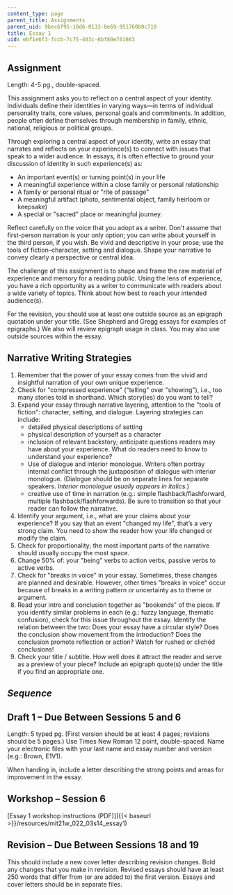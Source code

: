 ```yaml
---
content_type: page
parent_title: Assignments
parent_uid: 9bec6f95-18d6-0133-8e69-951760b0c710
title: Essay 1
uid: ebf1e6f3-fccb-7c75-403c-6bf80e761663
---
```


Assignment
----------

Length: 4-5 pg., double-spaced.

This assignment asks you to reflect on a central aspect of your identity. Individuals define their identities in varying ways—in terms of individual personality traits, core values, personal goals and commitments. In addition, people often define themselves through membership in family, ethnic, national, religious or political groups.

Through exploring a central aspect of your identity, write an essay that narrates and reflects on your experience(s) to connect with issues that speak to a wider audience. In essays, it is often effective to ground your discussion of identity in such experience(s) as:

*   An important event(s) or turning point(s) in your life
*   A meaningful experience within a close family or personal relationship
*   A family or personal ritual or "rite of passage"
*   A meaningful artifact (photo, sentimental object, family heirloom or keepsake)
*   A special or "sacred" place or meaningful journey.

Reflect carefully on the voice that you adopt as a writer. Don't assume that first-person narration is your only option; you can write about yourself in the third person, if you wish. Be vivid and descriptive in your prose; use the tools of fiction–character, setting and dialogue. Shape your narrative to convey clearly a perspective or central idea.

The challenge of this assignment is to shape and frame the raw material of experience and memory for a reading public. Using the lens of experience, you have a rich opportunity as a writer to communicate with readers about a wide variety of topics. Think about how best to reach your intended audience(s).

For the revision, you should use at least one outside source as an epigraph quotation under your title. (See Shepherd and Gregg essays for examples of epigraphs.) We also will review epigraph usage in class. You may also use outside sources within the essay.

Narrative Writing Strategies
----------------------------

1.  Remember that the power of your essay comes from the vivid and insightful narration of your own unique experience.
2.  Check for "compressed experience" ("telling" over "showing"), i.e., too many stories told in shorthand. Which story(ies) do you want to tell?
3.  Expand your essay through narrative layering, attention to the "tools of fiction": character, setting, and dialogue. Layering strategies can include:
    *   detailed physical descriptions of setting
    *   physical description of yourself as a character
    *   inclusion of relevant backstory; anticipate questions readers may have about your experience. What do readers need to know to understand your experience?
    *   Use of dialogue and interior monologue. Writers often portray internal conflict through the juxtaposition of dialogue with interior monologue. (Dialogue should be on separate lines for separate speakers. _Interior monologue usually appears in italics._)
    *   creative use of time in narration (e.g.: simple flashback/flashforward, multiple flashback/flashforwards). Be sure to transition so that your reader can follow the narrative.
4.  Identify your argument, i.e., what are your claims about your experience? If you say that an event "changed my life", that’s a very strong claim. You need to show the reader how your life changed or modify the claim.
5.  Check for proportionality; the most important parts of the narrative should usually occupy the most space.
6.  Change 50% of: your "being" verbs to action verbs, passive verbs to active verbs.
7.  Check for "breaks in voice" in your essay. Sometimes, these changes are planned and desirable. However, other times "breaks in voice" occur because of breaks in a writing pattern or uncertainty as to theme or argument.
8.  Read your intro and conclusion together as "bookends" of the piece. If you identify similar problems in each (e.g.: fuzzy language, thematic confusion), check for this issue throughout the essay. Identify the relation between the two: Does your essay have a circular style? Does the conclusion show movement from the introduction? Does the conclusion promote reflection or action? Watch for rushed or clichéd conclusions!
9.  Check your title / subtitle. How well does it attract the reader and serve as a preview of your piece? Include an epigraph quote(s) under the title if you find an appropriate one.

_Sequence_
----------

Draft 1 – Due Between Sessions 5 and 6
--------------------------------------

Length: 5 typed pg. (First version should be at least 4 pages; revisions should be 5 pages.) Use Times New Roman 12 point, double-spaced. Name your electronic files with your last name and essay number and version (e.g.: Brown, E1V1).

When handing in, include a letter describing the strong points and areas for improvement in the essay.

Workshop – Session 6
--------------------

[Essay 1 workshop instructions (PDF)]({{< baseurl >}}/resources/mit21w_022_03s14_essay1)

Revision – Due Between Sessions 18 and 19
-----------------------------------------

This should include a new cover letter describing revision changes. Bold any changes that you make in revision. Revised essays should have at least 250 words that differ from (or are added to) the first version. Essays and cover letters should be in separate files.